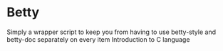 # Betty
Simply a wrapper script to keep you from having to use betty-style  and betty-doc separately on every item
Introduction to C language
